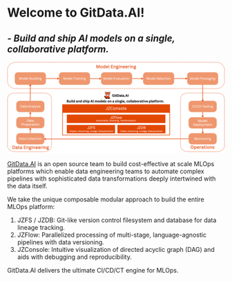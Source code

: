 # Welcome to GitData.AI!
## _- Build and ship AI models on a single, collaborative platform._

![GitData.AI Architecture](../profile/gitdata-stack.png)

[GitData.AI](https://gitdata.ai) is an open source team to build cost-effective at scale MLOps platforms which enable data engineering teams to automate complex pipelines with sophisticated data transformations deeply intertwined with the data itself. 

We take the unique composable modular approach to build the entire MLOps platform: 
1. JZFS / JZDB: Git-like version control filesystem and database for data lineage tracking. 
2. JZFlow: Parallelized processing of multi-stage, language-agnostic pipelines with data versioning.
3. JZConsole: Intuitive visualization of directed acyclic graph (DAG) and aids with debugging and reproducibility.

GitData.AI delivers the ultimate CI/CD/CT engine for MLOps.
